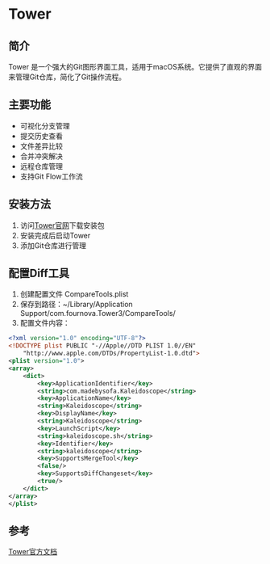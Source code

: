 # Tower

## 简介
Tower 是一个强大的Git图形界面工具，适用于macOS系统。它提供了直观的界面来管理Git仓库，简化了Git操作流程。

## 主要功能
- 可视化分支管理
- 提交历史查看
- 文件差异比较
- 合并冲突解决
- 远程仓库管理
- 支持Git Flow工作流

## 安装方法
1. 访问[Tower官网](https://www.git-tower.com/)下载安装包
2. 安装完成后启动Tower
3. 添加Git仓库进行管理

## 配置Diff工具
1. 创建配置文件 CompareTools.plist
2. 保存到路径：~/Library/Application Support/com.fournova.Tower3/CompareTools/
3. 配置文件内容：
```xml
<?xml version="1.0" encoding="UTF-8"?>
<!DOCTYPE plist PUBLIC "-//Apple//DTD PLIST 1.0//EN" 
    "http://www.apple.com/DTDs/PropertyList-1.0.dtd">
<plist version="1.0">
<array>
    <dict>
        <key>ApplicationIdentifier</key>
        <string>com.madebysofa.Kaleidoscope</string>
        <key>ApplicationName</key>
        <string>Kaleidoscope</string>
        <key>DisplayName</key>
        <string>Kaleidoscope</string>
        <key>LaunchScript</key>
        <string>kaleidoscope.sh</string>
        <key>Identifier</key>
        <string>kaleidoscope</string>
        <key>SupportsMergeTool</key>
        <false/>
        <key>SupportsDiffChangeset</key>
        <true/>
    </dict>
</array>
</plist>
```

## 参考
[Tower官方文档](https://www.git-tower.com/help/mac/first-steps/get-started-with-tower)
